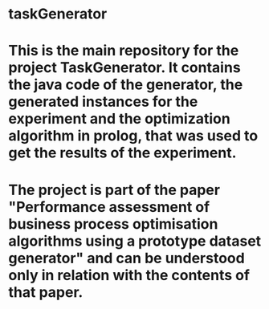 # taskGenerator

# This is the main repository for the project TaskGenerator. It contains the java code of the generator, the generated instances for the experiment and the optimization algorithm in prolog, that was used to get the results of the experiment.

# The project is part of the paper "Performance assessment of business process optimisation algorithms using a prototype dataset generator" and can be understood only in relation with the contents of that paper. 
